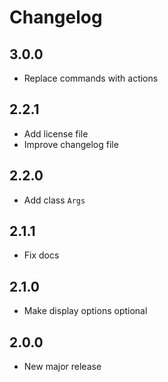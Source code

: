 # Changelog

## 3.0.0

- Replace commands with actions

## 2.2.1

- Add license file
- Improve changelog file

## 2.2.0

- Add class `Args`

## 2.1.1

- Fix docs

## 2.1.0

- Make display options optional

## 2.0.0

- New major release
